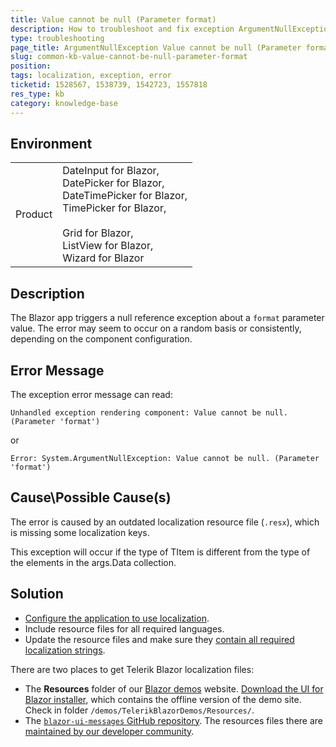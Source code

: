 ```yaml
---
title: Value cannot be null (Parameter format)
description: How to troubleshoot and fix exception ArgumentNullException Value cannot be null Parameter format.
type: troubleshooting
page_title: ArgumentNullException Value cannot be null (Parameter format)
slug: common-kb-value-cannot-be-null-parameter-format
position: 
tags: localization, exception, error
ticketid: 1528567, 1538739, 1542723, 1557818
res_type: kb
category: knowledge-base
---
```


## Environment

<table>
    <tbody>
        <tr>
            <td>Product</td>
            <td>
                DateInput for Blazor, <br />
                DatePicker for Blazor, <br />
                DateTimePicker for Blazor, <br />
                TimePicker for Blazor, <br />
                <br />
                Grid for Blazor, <br />
                ListView for Blazor, <br />
                Wizard for Blazor
            </td>
        </tr>
    </tbody>
</table>


## Description

The Blazor app triggers a null reference exception about a `format` parameter value. The error may seem to occur on a random basis or consistently, depending on the component configuration.


## Error Message

The exception error message can read:

`Unhandled exception rendering component: Value cannot be null. (Parameter 'format')`

or

`Error: System.ArgumentNullException: Value cannot be null. (Parameter 'format')`


## Cause\Possible Cause(s)

The error is caused by an outdated localization resource file (`.resx`), which is missing some localization keys.

This exception will occur if the type of TItem is different from the type of the elements in the args.Data collection.


## Solution

* [Configure the application to use localization](/blazor-ui/globalization/localization).
* Include resource files for all required languages.
* Update the resource files and make sure they [contain all required localization strings](/blazor-ui/api/Telerik.Blazor.Resources.Messages).

There are two places to get Telerik Blazor localization files:

* The **Resources** folder of our [Blazor demos](https://demos.telerik.com/blazor-ui/) website. [Download the UI for Blazor installer](https://www.telerik.com/account/downloads), which contains the offline version of the demo site. Check in folder `/demos/TelerikBlazorDemos/Resources/`.
* The [`blazor-ui-messages` GitHub repository](https://github.com/telerik/blazor-ui-messages). The resources files there are [maintained by our developer community](https://github.com/telerik/blazor-ui-messages#notes).
